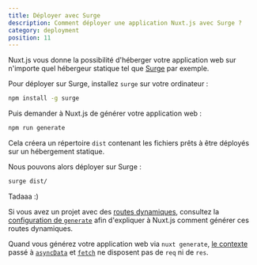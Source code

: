 ```yaml
---
title: Déployer avec Surge
description: Comment déployer une application Nuxt.js avec Surge ?
category: deployment
position: 11
---
```


Nuxt.js vous donne la possibilité d'héberger votre application web sur n'importe quel hébergeur statique tel que [Surge](https://surge.sh/) par exemple.

Pour déployer sur Surge, installez `surge` sur votre ordinateur :

```bash
npm install -g surge
```

Puis demander à Nuxt.js de générer votre application web :

```bash
npm run generate
```

Cela créera un répertoire `dist` contenant les fichiers prêts à être déployés sur un hébergement statique.

Nous pouvons alors déployer sur Surge :

```bash
surge dist/
```

Tadaaa :)

Si vous avez un projet avec des [routes dynamiques](/guide/routing#routes-dynamiques), consultez la [configuration de `generate`](/api/configuration-generate) afin d'expliquer à Nuxt.js comment générer ces routes dynamiques.

<div class="Alert">

Quand vous générez votre application web via `nuxt generate`, [le contexte](/api) passé à [`asyncData`](/guide/async-data) et [`fetch`](/guide/vuex-store#la-m-thode-fetch) ne disposent pas de `req` ni de `res`.

</div>
